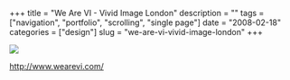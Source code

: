 +++
title = "We Are VI - Vivid Image London"
description = ""
tags = ["navigation", "portfolio", "scrolling", "single page"]
date = "2008-02-18"
categories = ["design"]
slug = "we-are-vi-vivid-image-london"
+++


 

  <div id="screens-thumbs" class="clearfix">
    <div class="txt-center" id="design-submission"><a href="http://www.wearevi.com/"><img id='bluga-thumbnail-919' class='bluga-thumbnail large' src='/media/bluga/
wt47f279da33d9b_0.jpg'/></a></div>  
  </div>   
<p><a href="http://www.wearevi.com/">http://www.wearevi.com/</a></p>




